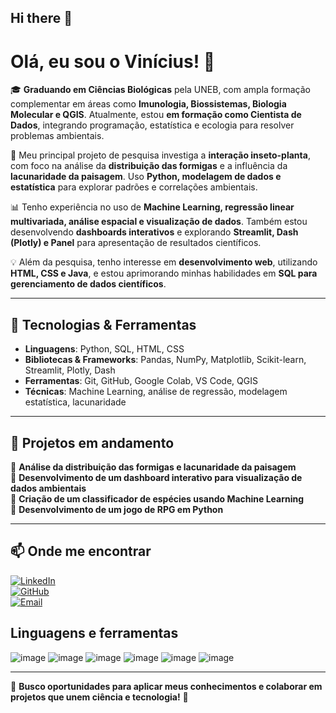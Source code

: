 ## Hi there 👋

# Olá, eu sou o Vinícius! 👋  

🎓 **Graduando em Ciências Biológicas** pela UNEB, com ampla formação complementar em áreas como **Imunologia, Biossistemas, Biologia Molecular e QGIS**. Atualmente, estou **em formação como Cientista de Dados**, integrando programação, estatística e ecologia para resolver problemas ambientais.  

🐜 Meu principal projeto de pesquisa investiga a **interação inseto-planta**, com foco na análise da **distribuição das formigas** e a influência da **lacunaridade da paisagem**. Uso **Python, modelagem de dados e estatística** para explorar padrões e correlações ambientais.  

📊 Tenho experiência no uso de **Machine Learning, regressão linear multivariada, análise espacial e visualização de dados**. Também estou desenvolvendo **dashboards interativos** e explorando **Streamlit, Dash (Plotly) e Panel** para apresentação de resultados científicos.  

💡 Além da pesquisa, tenho interesse em **desenvolvimento web**, utilizando **HTML, CSS e Java**, e estou aprimorando minhas habilidades em **SQL para gerenciamento de dados científicos**.  

---

## 🚀 Tecnologias & Ferramentas  

- **Linguagens**: Python, SQL, HTML, CSS  
- **Bibliotecas & Frameworks**: Pandas, NumPy, Matplotlib, Scikit-learn, Streamlit, Plotly, Dash  
- **Ferramentas**: Git, GitHub, Google Colab, VS Code, QGIS  
- **Técnicas**: Machine Learning, análise de regressão, modelagem estatística, lacunaridade  

---

## 📌 Projetos em andamento  

🔹 **Análise da distribuição das formigas e lacunaridade da paisagem**  
🔹 **Desenvolvimento de um dashboard interativo para visualização de dados ambientais**  
🔹 **Criação de um classificador de espécies usando Machine Learning**  
🔹 **Desenvolvimento de um jogo de RPG em Python**  

---

## 📫 Onde me encontrar  

[![LinkedIn](https://img.shields.io/badge/LinkedIn-Vinícius-blue?style=flat&logo=linkedin)](https://www.linkedin.com/in/viniciuscalisto/)  
[![GitHub](https://img.shields.io/badge/GitHub-Vinícius-black?style=flat&logo=github)]((https://github.com/viniton12))  
[![Email](https://img.shields.io/badge/Email-Contato-red?style=flat&logo=gmail)](viniciuscalisto09@gmail.com)  

## Linguagens  e ferramentas


![image](https://github.com/user-attachments/assets/43ce98db-4c02-4fd0-90f9-d3083d836eff)
![image](https://github.com/user-attachments/assets/722cbe01-6e08-48cb-a293-565a177eac79)
![image](https://github.com/user-attachments/assets/d32f09e0-d88b-4e4b-84fc-7e49b1ede96e)
![image](https://github.com/user-attachments/assets/52c2977e-c631-41e3-92d4-9a1b439fad8a)
![image](https://github.com/user-attachments/assets/58d61a19-319f-4ca2-b4a4-e0370a90731c)
![image](https://github.com/user-attachments/assets/d68bdfb8-a815-4e1b-bbfb-82b4957462ff)







---

🔎 **Busco oportunidades para aplicar meus conhecimentos e colaborar em projetos que unem ciência e tecnologia!** 🚀  
